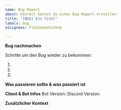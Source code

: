 ```yaml
---
name: Bug Report
about: Hiermit kannst du einen Bug Report erstellen
title: "[BUG] Ein Titel"
labels: bug
assignees: FlexGamesGitHub

---
```


<!--
❗ BUG REPORT HINWEIS
- Bitte nur reporten sollte der Bug noch nicht automatisch gemeldet worden sein
- Bitte alles ausfüllen
-->
<!-- **Verbesserungsanfrage hierzu** -->
<!-- Falls erstellt bitte hier angeben & die Pfeile von "**Verbesserungsanfrage hierzu**" entfernen -->

**Bug nachmachen**
<!-- Klare -->Schritte um den Bug wieder zu bekommen:
1. <!-- Führe den Command "..." aus -->
2. <!-- Führe dann noch "..." aus -->
3. <!-- Klicke bei "..." auf "..." -->

**Was passieren sollte & was passiert ist**
<!-- Eine klare Erklärung was passieren sollte & was passiert ist -->

<!-- **Screenshots** -->
<!-- Falls nötig/möglich, füge hier noch Screenshots hinzu und entferne bei "**Screenshots**" die Pfeile nach außen -->

**Client & Bot Infos**
Bot Version: <!-- X.X.X --> 
Discord Version: <!-- z.B. Stable 108924 (eb8c571) Desktop (in den Einstellungen ganz unten) -->
<!-- BetterDiscord Version & Plugins: -->
<!-- Falls installiert hier angeben/auflisten und die Pfeile von "BetterDiscord Version & Plugins:" entfernen -->

**Zusätzlicher Kontext**
<!-- Alles was noch nötig ist außerhalb des oben aufgelistetes -->
